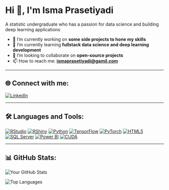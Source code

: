 # Hi 👋, I'm Isma Prasetiyadi

A statistic undergraduate who has a passion for data science and building deep learning applications

- 🚀 I’m currently working on **some side projects to hone my skills**
- 🌱 I’m currently learning **fullstack data science and deep learning development**
- 🤝 I’m looking to collaborate on **open-source projects**
- 📫 How to reach me: **[ismaprasetiyadi@gamil.com](mailto:ismaprasetiyadi@gmail.com)**

---

## 🌐 Connect with me:
[![LinkedIn](https://img.shields.io/badge/LinkedIn-%230077B5.svg?&style=for-the-badge&logo=linkedin&logoColor=white)](www.linkedin.com/in/muhammad-isma-prasetiyadi-a08097246)

---

## 🛠 Languages and Tools:

[![RStudio](https://img.shields.io/badge/-RStudio-75AADB?style=flat&logo=rstudio&logoColor=white)](https://posit.co/)
[![RShiny](https://img.shields.io/badge/-RShiny-75AADB?style=flat&logo=r&logoColor=white)](https://shiny.posit.co/)
[![Python](https://img.shields.io/badge/-Python-3776AB?style=flat&logo=python&logoColor=white)](https://www.python.org/)
[![TensorFlow](https://img.shields.io/badge/-TensorFlow-FF6F00?style=flat&logo=tensorflow&logoColor=white)](https://www.tensorflow.org/)
[![PyTorch](https://img.shields.io/badge/-PyTorch-EE4C2C?style=flat&logo=pytorch&logoColor=white)](https://pytorch.org/)
[![HTML5](https://img.shields.io/badge/-HTML5-E34F26?style=flat&logo=html5&logoColor=white)](https://developer.mozilla.org/en-US/docs/Web/Guide/HTML/HTML5)
[![SQL Server](https://img.shields.io/badge/-SQL%20Server-CC2927?style=flat&logo=microsoft-sql-server&logoColor=white)](https://www.microsoft.com/en-us/sql-server)
[![Power BI](https://img.shields.io/badge/-Power%20BI-F2C811?style=flat&logo=power-bi&logoColor=black)](https://powerbi.microsoft.com/)
[![CUDA](https://img.shields.io/badge/-CUDA-76B900?style=flat&logo=nvidia&logoColor=white)](https://developer.nvidia.com/cuda-zone)


---

## 📊 GitHub Stats:

![Your GitHub Stats](https://github-readme-stats.vercel.app/api?username=ismaprasetiyadi&show_icons=true&theme=dark)

![Top Languages](https://github-readme-stats.vercel.app/api/top-langs/?username=ismaprasetiyadi&layout=compact&theme=dark)

